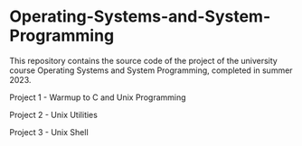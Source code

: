 # Operating-Systems-and-System-Programming

This repository contains the source code of the project of the university course Operating Systems and System Programming, completed in summer 2023.



Project 1 - Warmup to C and Unix Programming

Project 2 - Unix Utilities

Project 3 - Unix Shell
